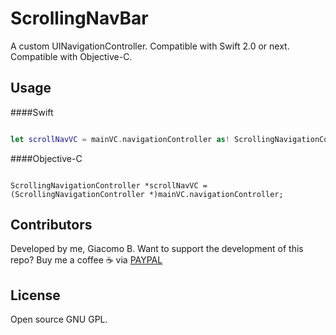# ScrollingNavBar

A custom UINavigationController. Compatible with Swift 2.0 or next. Compatible with Objective-C. 

## Usage

####Swift
```swift

let scrollNavVC = mainVC.navigationController as! ScrollingNavigationController

```

####Objective-C
```objc
    
ScrollingNavigationController *scrollNavVC = (ScrollingNavigationController *)mainVC.navigationController;

```

## Contributors

Developed by me, Giacomo B. Want to support the development of this repo? Buy me a coffee ☕️ via <a href="http://paypal.me/jack7na">PAYPAL</a>

## License

Open source GNU GPL.
